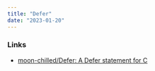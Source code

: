 ```yaml
---
title: "Defer"
date: "2023-01-20"
---
```


### Links
- [moon-chilled/Defer: A Defer statement for C](https://github.com/moon-chilled/Defer)